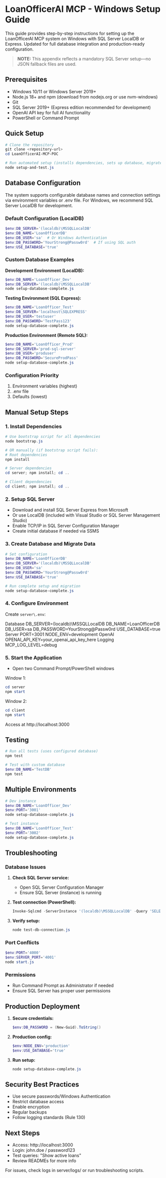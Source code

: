 # LoanOfficerAI MCP - Windows Setup Guide

This guide provides step-by-step instructions for setting up the LoanOfficerAI MCP system on Windows with SQL Server LocalDB or Express. Updated for full database integration and production-ready configuration.

> **NOTE:** This appendix reflects a mandatory SQL Server setup—no JSON fallback files are used.

## Prerequisites

- Windows 10/11 or Windows Server 2019+
- Node.js 18+ and npm (download from nodejs.org or use nvm-windows)
- Git
- SQL Server 2019+ (Express edition recommended for development)
- OpenAI API key for full AI functionality
- PowerShell or Command Prompt

## Quick Setup

```powershell
# Clone the repository
git clone <repository-url>
cd LoanOfficerAI-MCP-POC

# Run automated setup (installs dependencies, sets up database, migrates data, runs tests)
node setup-and-test.js
```

## Database Configuration

The system supports configurable database names and connection settings via environment variables or .env file. For Windows, we recommend SQL Server LocalDB for development.

### Default Configuration (LocalDB)

```powershell
$env:DB_SERVER='(localdb)\MSSQLLocalDB'
$env:DB_NAME='LoanOfficerDB'
$env:DB_USER='sa'  # Or Windows Authentication
$env:DB_PASSWORD='YourStrong@Passw0rd'  # If using SQL auth
$env:USE_DATABASE='true'
```

### Custom Database Examples

**Development Environment (LocalDB):**

```powershell
$env:DB_NAME='LoanOfficer_Dev'
$env:DB_SERVER='(localdb)\MSSQLLocalDB'
node setup-database-complete.js
```

**Testing Environment (SQL Express):**

```powershell
$env:DB_NAME='LoanOfficer_Test'
$env:DB_SERVER='localhost\SQLEXPRESS'
$env:DB_USER='testuser'
$env:DB_PASSWORD='TestPass123'
node setup-database-complete.js
```

**Production Environment (Remote SQL):**

```powershell
$env:DB_NAME='LoanOfficer_Prod'
$env:DB_SERVER='prod-sql-server'
$env:DB_USER='produser'
$env:DB_PASSWORD='SecureProdPass'
node setup-database-complete.js
```

### Configuration Priority

1. Environment variables (highest)
2. .env file
3. Defaults (lowest)

## Manual Setup Steps

### 1. Install Dependencies

```powershell
# Use bootstrap script for all dependencies
node bootstrap.js

# OR manually (if bootstrap script fails):
# Root dependencies
npm install

# Server dependencies
cd server; npm install; cd ..

# Client dependencies
cd client; npm install; cd ..
```

### 2. Setup SQL Server

- Download and install SQL Server Express from Microsoft
- Or use LocalDB (included with Visual Studio or SQL Server Management Studio)
- Enable TCP/IP in SQL Server Configuration Manager
- Create initial database if needed via SSMS

### 3. Create Database and Migrate Data

```powershell
# Set configuration
$env:DB_NAME='LoanOfficerDB'
$env:DB_SERVER='(localdb)\MSSQLLocalDB'
$env:DB_USER='sa'
$env:DB_PASSWORD='YourStrong@Passw0rd'
$env:USE_DATABASE='true'

# Run complete setup and migration
node setup-database-complete.js
```

### 4. Configure Environment

Create `server\.env`:

Database
DB_SERVER=(localdb)\MSSQLLocalDB
DB_NAME=LoanOfficerDB
DB_USER=sa
DB_PASSWORD=YourStrong@Passw0rd
USE_DATABASE=true
Server
PORT=3001
NODE_ENV=development
OpenAI
OPENAI_API_KEY=your_openai_api_key_here
Logging
MCP_LOG_LEVEL=debug

### 5. Start the Application

- Open two Command Prompt/PowerShell windows

Window 1:

```powershell
cd server
npm start
```

Window 2:

```powershell
cd client
npm start
```

Access at http://localhost:3000

## Testing

```powershell
# Run all tests (uses configured database)
npm test

# Test with custom database
$env:DB_NAME='TestDB'
npm test
```

## Multiple Environments

```powershell
# Dev instance
$env:DB_NAME='LoanOfficer_Dev'
$env:PORT='3001'
node setup-database-complete.js

# Test instance
$env:DB_NAME='LoanOfficer_Test'
$env:PORT='3002'
node setup-database-complete.js
```

## Troubleshooting

### Database Issues

1. **Check SQL Server service:**

   - Open SQL Server Configuration Manager
   - Ensure SQL Server (instance) is running

2. **Test connection (PowerShell):**

   ```powershell
   Invoke-Sqlcmd -ServerInstance '(localdb)\MSSQLLocalDB' -Query 'SELECT name FROM sys.databases' -Username sa -Password 'YourStrong@Passw0rd'
   ```

3. **Verify setup:**
   ```powershell
   node test-db-connection.js
   ```

### Port Conflicts

```powershell
$env:PORT='4000'
$env:SERVER_PORT='4001'
node start.js
```

### Permissions

- Run Command Prompt as Administrator if needed
- Ensure SQL Server has proper user permissions

## Production Deployment

1. **Secure credentials:**

   ```powershell
   $env:DB_PASSWORD = (New-Guid).ToString()
   ```

2. **Production config:**

   ```powershell
   $env:NODE_ENV='production'
   $env:USE_DATABASE='true'
   ```

3. **Run setup:**
   ```powershell
   node setup-database-complete.js
   ```

## Security Best Practices

- Use secure passwords/Windows Authentication
- Restrict database access
- Enable encryption
- Regular backups
- Follow logging standards (Rule 130)

## Next Steps

- Access: http://localhost:3000
- Login: john.doe / password123
- Test queries: "Show active loans"
- Review READMEs for more info

For issues, check logs in server/logs/ or run troubleshooting scripts.
